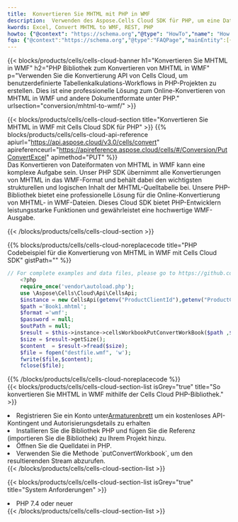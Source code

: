 ```yaml
---
title:  Konvertieren Sie MHTML mit PHP in WMF
description:  Verwenden des Aspose.Cells Cloud SDK für PHP, um eine Datei im MHTML-Format in eine Datei im WMF-Format zu konvertieren.
kwords: Excel, Convert MHTML to WMF, REST, PHP
howto: {"@context": "https://schema.org","@type": "HowTo","name": "How to convert MHTML to WMF using the Cells Cloud PHP library.","description": "How to convert MHTML to WMF using the Cells Cloud PHP library.","image": {"@type": "ImageObject"},"url": "/php/conversion/mhtml-to-wmf/","step": [{ "@type": "HowToStep","name": "How to convert MHTML to WMF using the Cells Cloud PHP library. step 1", "image": {"@type": "ImageObject",},"url": "/php/conversion/mhtml-to-wmf/","text": "Register an account at <a href='https://dashboard.aspose.cloud/'>Dashboard</a> to get free API quota & authorization details",},{ "@type": "HowToStep","name": "How to convert MHTML to WMF using the Cells Cloud PHP library. step 1", "image": {"@type": "ImageObject",},"url": "/php/conversion/mhtml-to-wmf/","text": "Install PHP library and add the reference (import the library) to your project.",},{ "@type": "HowToStep","name": "How to convert MHTML to WMF using the Cells Cloud PHP library. step 1", "image": {"@type": "ImageObject",},"url": "/php/conversion/mhtml-to-wmf/","text": "Open the source file in PHP.",},{ "@type": "HowToStep","name": "How to convert MHTML to WMF using the Cells Cloud PHP library. step 1", "image": {"@type": "ImageObject",},"url": "/php/conversion/mhtml-to-wmf/","text": "Use the `putConvertWorkbook` method to retrieve the resulting stream.",}, ],"supply": {"@type": "HowToSupply","name": "document"},"tool": [{"@type": "HowToTool","name": "phpstorm, Visual Studio Code, Eclipse"},{"@type": "HowToTool","name": "Aspose Cells"}],"totalTime": "PT6M"}
fqa: {"@context":"https://schema.org","@type":"FAQPage","mainEntity":[{"@type":"Question","name":"Why convert file formats in C# using REST API?","acceptedAnswer":{"@type":"Answer","text":"Documents are encoded in many ways, and some files may be incompatible with the software you use. To open and read such files, just convert them to appropriate file formats.<br/><ol><li>Install .NET SDK and add the reference (import the library) to your project.</li><li>Open the source file in C# using REST API.</li><li>Call the PutConvertWorkbookRequest() method, passing an output filename with required extension.</li><li>Get the result of conversion as a separate file.</li></ol>"}},{"@type":"Question","name":"What file formats can I convert with your C# library?","acceptedAnswer":{"@type":"Answer","text":"We support a variety of file formats for conversion using .NET library, including XLSX, Excel, xls , PDF, CSV, HTML, Markdown, XML, PNG, JPG, TIFF, Json, TXT and many more."}},{"@type":"Question","name":"What is the maximum allowed file size for conversion using this .NET library?","acceptedAnswer":{"@type":"Answer","text":"There are no file size limits for format conversions using .NET library."}}]}
---
```

{{< blocks/products/cells/cells-cloud-banner h1="Konvertieren Sie MHTML in WMF" h2="PHP Bibliothek zum Konvertieren von MHTML in WMF" p="Verwenden Sie die Konvertierung API von Cells Cloud, um benutzerdefinierte Tabellenkalkulations-Workflows in PHP-Projekten zu erstellen. Dies ist eine professionelle Lösung zum Online-Konvertieren von MHTML in WMF und andere Dokumentformate unter PHP." urlsection="conversion/mhtml-to-wmf/" >}}

{{< blocks/products/cells/cells-cloud-section title="Konvertieren Sie MHTML in WMF mit Cells Cloud SDK für PHP" >}}
{{% blocks/products/cells/cells-cloud-api-reference apiurl="https://api.aspose.cloud/v3.0/cells/convert" apireferenceurl="https://apireference.aspose.cloud/cells/#/Conversion/PutConvertExcel" apimethod="PUT" %}}
<br/>
Das Konvertieren von Dateiformaten von MHTML in WMF kann eine komplexe Aufgabe sein. Unser PHP SDK übernimmt alle Konvertierungen von MHTML in das WMF-Format und behält dabei den wichtigsten strukturellen und logischen Inhalt der MHTML-Quelltabelle bei. Unsere PHP-Bibliothek bietet eine professionelle Lösung für die Online-Konvertierung von MHTML- in WMF-Dateien. Dieses Cloud SDK bietet PHP-Entwicklern leistungsstarke Funktionen und gewährleistet eine hochwertige WMF-Ausgabe.

{{< /blocks/products/cells/cells-cloud-section >}}

{{% blocks/products/cells/cells-cloud-noreplacecode title="PHP Codebeispiel für die Konvertierung von MHTML in WMF mit Cells Cloud SDK" gistPath="" %}}
 
```php
// For complete examples and data files, please go to https://github.com/aspose-cells-cloud/aspose-cells-cloud-php/
    <?php
    require_once('vendor\autoload.php');
    use \Aspose\Cells\Cloud\Api\CellsApi;
    $instance = new CellsApi(getenv("ProductClientId"),getenv("ProductClientSecret"));
    $path ='Book1.mhtml';    
    $format ='wmf';
    $password = null;
    $outPath = null;      
    $result = $this->instance->cellsWorkbookPutConvertWorkBook($path ,$format, $password,  $outPath);
    $size = $result->getSize();
    $content  = $result->fread($size);
    $file = fopen("destfile.wmf", 'w');
    fwrite($file,$content);
    fclose($file);
```
 
{{% /blocks/products/cells/cells-cloud-noreplacecode %}}
<br/>
{{< blocks/products/cells/cells-cloud-section-list isGrey="true" title="So konvertieren Sie MHTML in WMF mithilfe der Cells Cloud PHP-Bibliothek." >}}
<li> Registrieren Sie ein Konto unter<a href="https://dashboard.aspose.cloud/">Armaturenbrett</a> um ein kostenloses API-Kontingent und Autorisierungsdetails zu erhalten</li>
<li>Installieren Sie die Bibliothek PHP und fügen Sie die Referenz (importieren Sie die Bibliothek) zu Ihrem Projekt hinzu.</li>
<li>Öffnen Sie die Quelldatei in PHP.</li>
<li>Verwenden Sie die Methode `putConvertWorkbook`, um den resultierenden Stream abzurufen.</li>
{{< /blocks/products/cells/cells-cloud-section-list >}}

{{< blocks/products/cells/cells-cloud-section-list isGrey="true" title="System Anforderungen" >}}
<li>PHP 7.4 oder neuer</li>
{{< /blocks/products/cells/cells-cloud-section-list >}}
